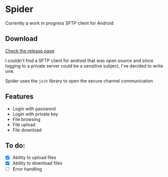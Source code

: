 # Spider

Currently a work in progress SFTP client for Android

## Download


[Check the release page](https://github.com/nickdurante/Spider/releases)

I couldn't find a SFTP client for android that was open source and since logging to a private server could be a sensitive subject, I've decided to write one.

Spider uses the ```jsch``` library to open the secure channel communication

## Features

+ Login with password
+ Login with private key
+ File browsing
+ File upload
+ File download

## To do:

+ [x] Ability to upload files
+ [x] Ability to download files
+ [ ] Error handling
